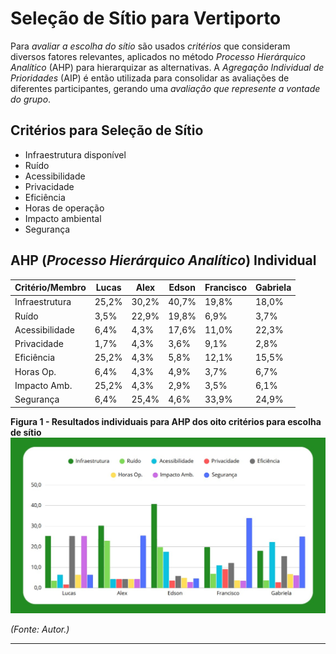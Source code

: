 # **Seleção de Sítio para Vertiporto** 

Para *avaliar a escolha do sítio* são usados *critérios* que consideram diversos fatores relevantes, aplicados no método *Processo Hierárquico Analítico* (AHP) para hierarquizar as alternativas. A *Agregação Individual de Prioridades* (AIP) é então utilizada para consolidar as avaliações de diferentes participantes, gerando uma *avaliação que represente a vontade do grupo*.

## Critérios para Seleção de Sítio ##

- Infraestrutura disponível
- Ruído
- Acessibilidade
- Privacidade
- Eficiência
- Horas de operação
- Impacto ambiental
- Segurança

## AHP (*Processo Hierárquico Analítico*) Individual ##

| Critério/Membro  | Lucas  | Alex   | Edson  | Francisco | Gabriela |
|-----------------|--------|--------|--------|-----------|----------|
| Infraestrutura  | 25,2%  | 30,2%  | 40,7%  | 19,8%     | 18,0%    |
| Ruído          | 3,5%   | 22,9%  | 19,8%  | 6,9%      | 3,7%     |
| Acessibilidade | 6,4%   | 4,3%   | 17,6%  | 11,0%     | 22,3%    |
| Privacidade    | 1,7%   | 4,3%   | 3,6%   | 9,1%      | 2,8%     |
| Eficiência     | 25,2%  | 4,3%   | 5,8%   | 12,1%     | 15,5%    |
| Horas Op.      | 6,4%   | 4,3%   | 4,9%   | 3,7%      | 6,7%     |
| Impacto Amb.   | 25,2%  | 4,3%   | 2,9%   | 3,5%      | 6,1%     |
| Segurança      | 6,4%   | 25,4%  | 4,6%   | 33,9%     | 24,9%    |

**Figura 1 - Resultados individuais para AHP dos oito critérios para escolha de sítio**  
![Figura 1 - Resultados individuais para AHP dos oito critérios para escolha de sítio](assets/ahpindi.jpg)  

*(Fonte: Autor.)* 

---


